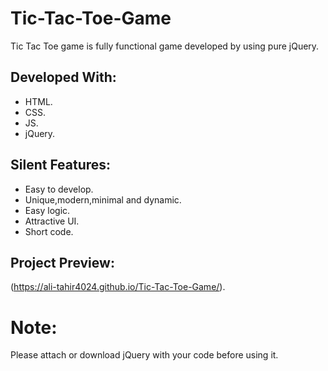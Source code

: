 # Tic-Tac-Toe-Game

Tic Tac Toe game is fully functional game developed by using pure jQuery.

## Developed With:

* HTML.
* CSS.
* JS.
* jQuery.

## Silent Features:

* Easy to develop.
* Unique,modern,minimal and dynamic.
* Easy logic.
* Attractive UI.
* Short code.

## Project Preview:

(https://ali-tahir4024.github.io/Tic-Tac-Toe-Game/).

# Note:

Please attach or download jQuery with your code before using it.
